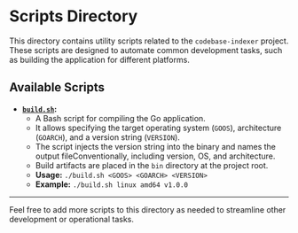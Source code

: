 # Scripts Directory

This directory contains utility scripts related to the `codebase-indexer` project. These scripts are designed to automate common development tasks, such as building the application for different platforms.

## Available Scripts

*   **[`build.sh`](scripts/build.sh:1):**
    *   A Bash script for compiling the Go application.
    *   It allows specifying the target operating system (`GOOS`), architecture (`GOARCH`), and a version string (`VERSION`).
    *   The script injects the version string into the binary and names the output fileConventionally, including version, OS, and architecture.
    *   Build artifacts are placed in the `bin` directory at the project root.
    *   **Usage:** `./build.sh <GOOS> <GOARCH> <VERSION>`
    *   **Example:** `./build.sh linux amd64 v1.0.0`

---

Feel free to add more scripts to this directory as needed to streamline other development or operational tasks.